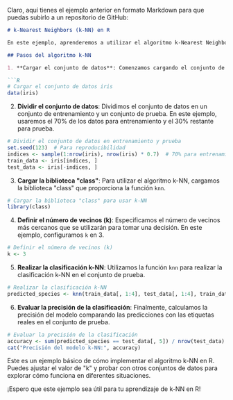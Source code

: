 Claro, aquí tienes el ejemplo anterior en formato Markdown para que puedas subirlo a un repositorio de GitHub:

```markdown
# k-Nearest Neighbors (k-NN) en R

En este ejemplo, aprenderemos a utilizar el algoritmo k-Nearest Neighbors (k-NN) para la clasificación utilizando el conjunto de datos "iris" en R. El k-NN es un algoritmo de aprendizaje supervisado que se utiliza para problemas de clasificación y regresión.

## Pasos del algoritmo k-NN

1. **Cargar el conjunto de datos**: Comenzamos cargando el conjunto de datos "iris".

```R
# Cargar el conjunto de datos iris
data(iris)
```

2. **Dividir el conjunto de datos**: Dividimos el conjunto de datos en un conjunto de entrenamiento y un conjunto de prueba. En este ejemplo, usaremos el 70% de los datos para entrenamiento y el 30% restante para prueba.

```R
# Dividir el conjunto de datos en entrenamiento y prueba
set.seed(123)  # Para reproducibilidad
indices <- sample(1:nrow(iris), nrow(iris) * 0.7)  # 70% para entrenamiento
train_data <- iris[indices, ]
test_data <- iris[-indices, ]
```

3. **Cargar la biblioteca "class"**: Para utilizar el algoritmo k-NN, cargamos la biblioteca "class" que proporciona la función `knn`.

```R
# Cargar la biblioteca "class" para usar k-NN
library(class)
```

4. **Definir el número de vecinos (k)**: Especificamos el número de vecinos más cercanos que se utilizarán para tomar una decisión. En este ejemplo, configuramos `k` en 3.

```R
# Definir el número de vecinos (k)
k <- 3
```

5. **Realizar la clasificación k-NN**: Utilizamos la función `knn` para realizar la clasificación k-NN en el conjunto de prueba.

```R
# Realizar la clasificación k-NN
predicted_species <- knn(train_data[, 1:4], test_data[, 1:4], train_data[, 5], k)
```

6. **Evaluar la precisión de la clasificación**: Finalmente, calculamos la precisión del modelo comparando las predicciones con las etiquetas reales en el conjunto de prueba.

```R
# Evaluar la precisión de la clasificación
accuracy <- sum(predicted_species == test_data[, 5]) / nrow(test_data)
cat("Precisión del modelo k-NN:", accuracy)
```

Este es un ejemplo básico de cómo implementar el algoritmo k-NN en R. Puedes ajustar el valor de "k" y probar con otros conjuntos de datos para explorar cómo funciona en diferentes situaciones.

¡Espero que este ejemplo sea útil para tu aprendizaje de k-NN en R!
```
